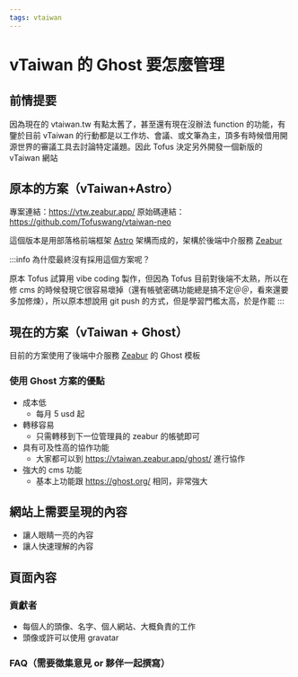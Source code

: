```yaml
---
tags: vtaiwan
---
```

# vTaiwan 的 Ghost 要怎麼管理

## 前情提要
因為現在的 vtaiwan.tw 有點太舊了，甚至還有現在沒辦法 function 的功能，有鑒於目前 vTaiwan 的行動都是以工作坊、會議、或文筆為主，頂多有時候借用開源世界的審議工具去討論特定議題。因此 Tofus 決定另外開發一個新版的 vTaiwan 網站

## 原本的方案（vTaiwan+Astro）
專案連結：https://vtw.zeabur.app/
原始碼連結：https://github.com/Tofuswang/vtaiwan-neo

這個版本是用部落格前端框架 [Astro](https://astro.build/) 架構而成的，架構於後端中介服務 [Zeabur](https://zeabur.com/zh-TW)


:::info
為什麼最終沒有採用這個方案呢？

原本 Tofus 試算用 vibe coding 製作，但因為 Tofus 目前對後端不太熟，所以在修 cms 的時候發現它很容易壞掉（還有帳號密碼功能總是搞不定＠＠，看來還要多加修煉），所以原本想說用 git push 的方式，但是學習門檻太高，於是作罷
:::

## 現在的方案（vTaiwan + Ghost）
目前的方案使用了後端中介服務 [Zeabur](https://zeabur.com/zh-TW) 的 Ghost 模板

### 使用 Ghost 方案的優點
- 成本低
    - 每月 5 usd 起
- 轉移容易
    - 只需轉移到下一位管理員的 zeabur 的帳號即可
- 具有可及性高的協作功能
    - 大家都可以到 https://vtaiwan.zeabur.app/ghost/ 進行協作
- 強大的 cms 功能
    - 基本上功能跟 https://ghost.org/ 相同，非常強大

## 網站上需要呈現的內容
- 讓人眼睛一亮的內容
- 讓人快速理解的內容

## 頁面內容
### 貢獻者
- 每個人的頭像、名字、個人網站、大概負責的工作
- 頭像或許可以使用 gravatar

### FAQ（需要徵集意見 or 夥伴一起撰寫）